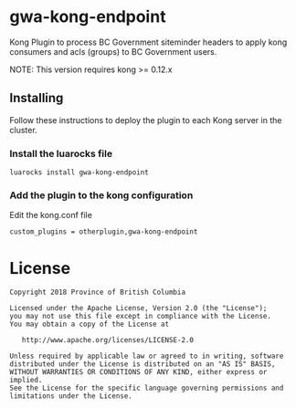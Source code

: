 # gwa-kong-endpoint

Kong Plugin to process BC Government siteminder headers to apply kong consumers and acls (groups)
to BC Government users.

NOTE: This version requires kong >= 0.12.x

## Installing

Follow these instructions to deploy the plugin to each Kong server in the cluster.

### Install the luarocks file

`luarocks install gwa-kong-endpoint`

### Add the plugin to the kong configuration

Edit the kong.conf file 

```
custom_plugins = otherplugin,gwa-kong-endpoint
```

# License

```
Copyright 2018 Province of British Columbia

Licensed under the Apache License, Version 2.0 (the "License");
you may not use this file except in compliance with the License.
You may obtain a copy of the License at

   http://www.apache.org/licenses/LICENSE-2.0

Unless required by applicable law or agreed to in writing, software
distributed under the License is distributed on an "AS IS" BASIS,
WITHOUT WARRANTIES OR CONDITIONS OF ANY KIND, either express or implied.
See the License for the specific language governing permissions and
limitations under the License.
```
